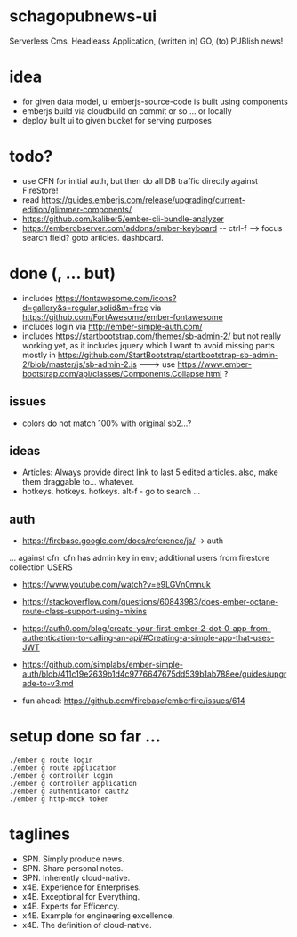 # schagopubnews-ui
Serverless Cms, Headleass Application, (written in) GO, (to) PUBlish news!

# idea

- for given data model, ui emberjs-source-code is built using components
- emberjs build via cloudbuild on commit or so ... or locally
- deploy built ui to given bucket for serving purposes

# todo?

- use CFN for initial auth, but then do all DB traffic directly against FireStore!
- read https://guides.emberjs.com/release/upgrading/current-edition/glimmer-components/
- https://github.com/kaliber5/ember-cli-bundle-analyzer
- https://emberobserver.com/addons/ember-keyboard -- ctrl-f --> focus search field? goto articles. dashboard.

# done (, ... but)

- includes https://fontawesome.com/icons?d=gallery&s=regular,solid&m=free via https://github.com/FortAwesome/ember-fontawesome
- includes login via http://ember-simple-auth.com/
- includes https://startbootstrap.com/themes/sb-admin-2/ but not really working yet, as it includes jquery which I want to avoid missing parts mostly in https://github.com/StartBootstrap/startbootstrap-sb-admin-2/blob/master/js/sb-admin-2.js ---> use https://www.ember-bootstrap.com/api/classes/Components.Collapse.html ?


## issues

- colors do not match 100% with original sb2...?

## ideas

- Articles: Always provide direct link to last 5 edited articles. also, make them draggable to... whatever.
- hotkeys. hotkeys. hotkeys. alt-f - go to search ...

## auth

- https://firebase.google.com/docs/reference/js/ -> auth

... against cfn. cfn has admin key in env; additional users from firestore collection USERS

- https://www.youtube.com/watch?v=e9LGVn0mnuk
- https://stackoverflow.com/questions/60843983/does-ember-octane-route-class-support-using-mixins

- https://auth0.com/blog/create-your-first-ember-2-dot-0-app-from-authentication-to-calling-an-api/#Creating-a-simple-app-that-uses-JWT
- https://github.com/simplabs/ember-simple-auth/blob/411c19e2639b1d4c9776647675dd539b1ab788ee/guides/upgrade-to-v3.md

- fun ahead: https://github.com/firebase/emberfire/issues/614

# setup done so far ...

```
./ember g route login
./ember g route application
./ember g controller login
./ember g controller application
./ember g authenticator oauth2
./ember g http-mock token
```

# taglines

- SPN. Simply produce news.
- SPN. Share personal notes.
- SPN. Inherently cloud-native.
- x4E. Experience for Enterprises.
- x4E. Exceptional for Everything.
- x4E. Experts for Efficency.
- x4E. Example for engineering excellence.
- x4E. The definition of cloud-native.

